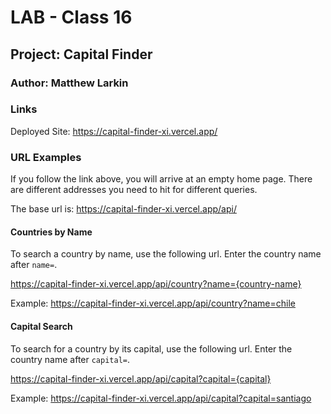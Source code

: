 # **LAB - Class 16**

## **Project: Capital Finder**

### **Author: Matthew Larkin**

### **Links**

Deployed Site: <https://capital-finder-xi.vercel.app/>

### **URL Examples**

If you follow the link above, you will arrive at an empty home page. There are different addresses you need to hit for different queries. 

The base url is: <https://capital-finder-xi.vercel.app/api/>

#### Countries by Name

To search a country by name, use the following url. Enter the country name after `name=`.

<https://capital-finder-xi.vercel.app/api/country?name={country-name}>

Example: <https://capital-finder-xi.vercel.app/api/country?name=chile>

#### Capital Search

To search for a country by its capital, use the following url. Enter the country name after `capital=`.

<https://capital-finder-xi.vercel.app/api/capital?capital={capital}>

Example: <https://capital-finder-xi.vercel.app/api/capital?capital=santiago>
